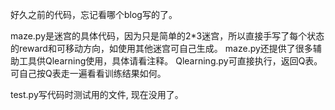 好久之前的代码，忘记看哪个blog写的了。

maze.py是迷宫的具体代码，因为只是简单的2*3迷宫，所以直接手写了每个状态的reward和可移动方向，如使用其他迷宫可自己生成。
maze.py还提供了很多辅助工具供Qlearning使用，具体请看注释。
Qlearning.py可直接执行，返回Q表。可自己按Q表走一遍看看训练结果如何。

test.py写代码时测试用的文件, 现在没用了。

